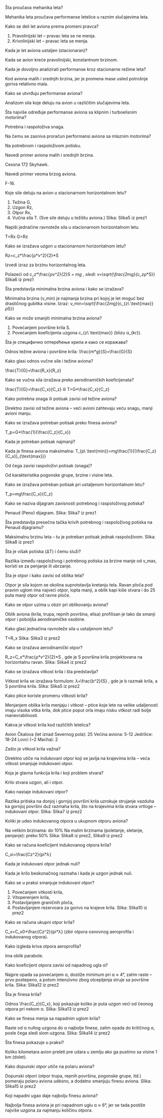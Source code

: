 Šta proučava mehanika leta?

Mehanika leta proučava performanse letelice u raznim slučajevima leta.

Kako se deli let aviona prema promeni pravca?

1. Pravolinijski let – pravac leta se ne menja. 
2. Krivolinijski let – pravac leta se menja.

Kada je let aviona ustaljen (stacionaran)?

Kada se avion kreće pravolinijski, konstantnom brzinom.

Kada je dovoljno analizirati performanse kroz stacionarne režime leta?

Kod aviona malih i srednjih brzina, jer je promena mase usled potrošnje goriva relativno mala.

Kako se utvrđuju performanse aviona?

Analizom sila koje deluju na avion u različitim slučajevima leta.

Šta najviše određuje performanse aviona sa klipnim i turboelisnim motorima?

Potrebna i raspoloživa snaga.

Na čemu se zasniva proračun performansi aviona sa mlaznim motorima?

Na potrebnom i raspoloživom potisku.

Navedi primer aviona malih i srednjih brzina.

Cessna 172 Skyhawk.

Navedi primer veoma brzog aviona.

F-16.

Koje sile deluju na avion u stacionarnom horizontalnom letu?

1. Težina G, 
2. Uzgon Rz​, 
3. Otpor Rx​, 
4. Vučna sila T. 
(Sve sile deluju u težištu aviona.)
Slika: Slika5 iz prez1

Napiši jednačine ravnoteže sila u stacionarnom horizontalnom letu.

T=Rx
G=Rz

Kako se izražava uzgon u stacionarnom horizontalnom letu?

Rz=c_z*\frac{ρ*v^2}{2}*S

Izvedi izraz za brzinu horizontalnog leta.

Polazeći od c_z*\frac{ρ*v^2}{2}*S = m*g , sledi:
v=\sqrt{\frac{2*m*g}{c_z*ρ*S}}
Slika6 iz prez1

Šta predstavlja minimalna brzina aviona i kako se izražava?

Minimalna brzina (v_min​) je najmanja brzina pri kojoj je let moguć bez drastičnog gubitka visine. Izraz:
v_min=\sqrt{\frac{2*m*g}{c_{z\ \text{max}}*ρ*S}}

Kako se može smanjiti minimalna brzina aviona?

1. Povećanjem površine krila S. 
2. Povećanjem koeficijenta uzgona c_{z\ \text{max}} (blizu α_{kr}​).

Šta је специфично оптерећење крила и како се изражава?

Odnos težine aviona i površine krila:
\frac{m*g}{S}=\frac{G}{S}

Kako glasi odnos vučne sile i težine aviona?

\frac{T}{G}=\frac{R_x}{R_z}

Kako se vučna sila izražava preko aerodinamičkih koeficijenata?

\frac{T}{G}=\frac{C_x}{C_z} 
ili
T=G*\frac{C_x}{C_z}

Kako potrebna snaga ili potisak zavisi od težine aviona?

Direktno zavisi od težine aviona – veći avioni zahtevaju veću snagu, manji avioni manju.

Kako se izražava potreban potisak preko finesa aviona?

T_p=G*\frac{1}{\frac{C_z}{C_x}}

Kada je potreban potisak najmanji?

Kada je finesa aviona maksimalna:
T_{p\ \text{min}}=m*g*\frac{1}{(\frac{C_z}{C_x})_{\text{max}}}

Od čega zavisi raspoloživi potisak (snaga)?

Od karakteristika pogonske grupe, brzine i visine leta.

Kako se izražava potreban potisak pri ustaljenom horizontalnom letu?

T_p=m*g*\frac{C_x}{C_z}

Kako se naziva dijagram zavisnosti potrebnog i raspoloživog potiska?

Penaud (Peno) dijagram.
Slika: Slika7 iz prez1

Šta predstavlja presečna tačka krivih potrebnog i raspoloživog potiska na Penaud dijagramu?

Maksimalnu brzinu leta – tu je potreban potisak jednak raspoloživom.
Slika: Slika8 iz prez1

Šta je višak potiska (ΔT) i čemu služi?

Razlika između raspoloživog i potrebnog potiska za brzine manje od v_max​, koristi se za penjanje ili ubrzanje.

Šta je otpor i kako zavisi od oblika tela?

Otpor je sila kojom se okolina suprotstavlja kretanju tela. Ravan ploča pod pravim uglom ima najveći otpor, lopta manji, a oblik kapi kiše stvara i do 25 puta manji otpor od ravne ploče.

Kako se otpor uzima u obzir pri oblikovanju aviona?

Oblik aviona (krila, trupa, repnih površina, elisa) profilisan je tako da smanji otpor i poboljša aerodinamičke osobine.

Kako glasi jednačina ravnoteže sila u ustaljenom letu?

T=R_x
Slika: Slika3 iz prez2

Kako se izražava aerodinamički otpor?

R_z=C_x*\frac{ρ*v^2}{2}*S , gde je S površina krila projektovana na horizontalnu ravan.
Slika: Slika4 iz prez2

Kako se izražava vitkost krila i šta predstavlja?

Vitkost krila se izražava formulom: λ=\frac{b^2}{S} , gde je b razmak krila, a S površina krila.
Slika: Slika5 iz prez2

Kako ptice koriste promenu vitkosti krila?

Menjanjem oblika krila menjaju i vitkost – ptice koje lete na velike udaljenosti imaju visoka vitka krila, dok ptice poput orla imaju nisku vitkost radi bolje manevrabilnosti.

Kakva je vitkost krila kod različitih letelica?

Avion Čkalova (let iznad Severnog pola): 25
Većina aviona: 5-12
Jedrilice: 18-24
Lovci (~2 Macha): 2

Zašto je vitkost krila važna?

Direktno utiče na indukovani otpor koji se javlja na krajevima krila – veća vitkost smanjuje indukovani otpor.

Koja je glavna funkcija krila i koji problem stvara?

Krilo stvara uzgon, ali i otpor.

Kako nastaje indukovani otpor?

Razlika pritiska na donjoj i gornjoj površini krila uzrokuje strujanje vazduha ka gornjoj površini duž razmaha krila, što na krajevima krila stvara vrtloge – indukovani otpor.
Slika: Slika7 iz prez2

Koliki je udeo indukovanog otpora u ukupnom otporu aviona?

Na velikim brzinama: do 10%
Na malim brzinama (poletanje, sletanje, penjanje): preko 50%
Slika: Slika8 iz prez2, Slika9 iz prez2

Kako se računa koeficijent indukovanog otpora krila?

C_xi=\frac{Cz^2}{pi*λ}

Kada je indukovani otpor jednak nuli?

Kada je krilo beskonačnog razmaha i kada je uzgon jednak nuli.

Kako se u praksi smanjuje indukovani otpor?

1. Povećanjem vitkosti krila, 
2. Vitoperenjem krila, 
3. Postavljanjem graničnih ploča, 
4. Postavljanjem rezervoara za gorivo na krajeve krila.
Slika: Slika10 iz prez2

Kako se računa ukupni otpor krila?

C_x=C_x0+\frac{Cz^2}{pi*λ} (zbir otpora osnovnog aeroprofila i indukovanog otpora).

Kako izgleda kriva otpora aeroprofila?

Ima oblik parabole.

Kako koeficijent otpora zavisi od napadnog ugla α?

Najpre opada sa povećanjem α, dostiže minimum pri α ≈ 4°, zatim raste – prvo postepeno, a potom intenzivno zbog otcepljenja struje sa površine krila.
Slika: Slika12 iz prez2

Šta je finesa krila?

Odnos \frac{C_z}{C_x}, koji pokazuje koliko je puta uzgon veći od čeonog otpora pri nekom α.
Slika: Slika13 iz prez2

Kako se finesa menja sa napadnim uglom krila?

Raste od α nultog uzgona do α najbolje finese, zatim opada do kritičnog α, posle čega sledi slom uzgona.
Slika: Slika14 iz prez2

Šta finesa pokazuje u praksi?

Koliko kilometara avion preleti pre udara u zemlju ako ga pustimo sa visine 1 km (dolet).

Kako dopunski otpor utiče na polaru aviona?

Dopunski otpori (otpor trupa, repnih površina, pogonske grupe, itd.) pomeraju polaru aviona udèsno, a dodatno smanjuju finesu aviona.
Slika: Slika15 iz prez2

Koji napadni ugao daje najbolju finesu aviona?

Najbolja finesa aviona je pri napadnom uglu α ≈ 6°, jer se tada postiže najviše uzgona za najmanju količinu otpora.